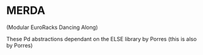 # MERDA
(Modular EuroRacks Dancing Along)

These Pd abstractions dependant on the ELSE library by Porres (this is also by Porres)
